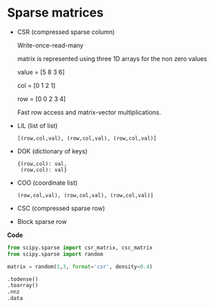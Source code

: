 # Sparse matrices

- CSR (compressed sparse column)
    
    Write-once-read-many
    
    matrix is represented using three 1D arrays for the non zero values
    
    value = [5 8 3 6]
    
    col = [0 1 2 1]
    
    row = [0 0 2 3 4]
    
    Fast row access and matrix-vector multiplications.
    
- LIL (list of list)
    
    `[(row,col,val), (row,col,val), (row,col,val)]`
    
- DOK (dictionary of keys)
    
    ```
    {(row,col): val,
     (row,col): val}
    ```
    
- COO (coordinate list)
    
    `(row,col,val), (row,col,val), (row,col,val)]`
    
- CSC (compressed sparse row)
- Block sparse row

**Code**

```python
from scipy.sparse import csr_matrix, csc_matrix
from scipy.sparse import random

matrix = random(3,3, format='csr', density=0.4)

.todense()
.toarray()
.nnz
.data
```
